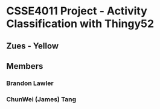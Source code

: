 # **CSSE4011 Project - Activity Classification with Thingy52**
## Zues - Yellow


## **Members**
### Brandon Lawler


### ChunWei (James) Tang